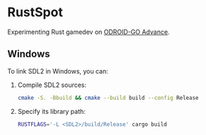 # RustSpot

Experimenting Rust gamedev on [ODROID-GO Advance](https://www.odroid.co.uk/ODROID-GO-Advance).

## Windows

To link SDL2 in Windows, you can:

1. Compile SDL2 sources:
   ```sh
   cmake -S. -Bbuild && cmake --build build --config Release
   ```

2. Specify its library path:
   ```sh
   RUSTFLAGS='-L <SDL2>/build/Release' cargo build
   ```
